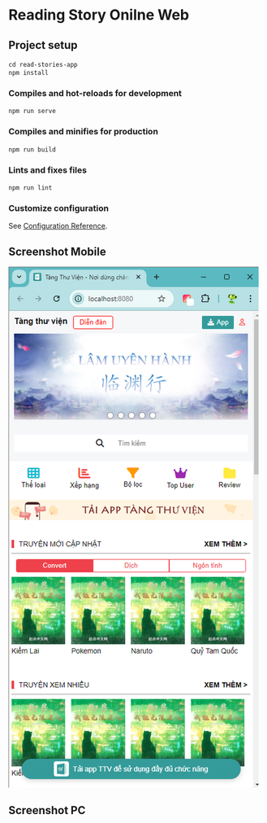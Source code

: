 # Reading Story Onilne Web

## Project setup
```
cd read-stories-app
npm install
```

### Compiles and hot-reloads for development
```
npm run serve
```

### Compiles and minifies for production
```
npm run build
```
### Lints and fixes files
```
npm run lint
```

### Customize configuration
See [Configuration Reference](https://cli.vuejs.org/config/).

## Screenshot Mobile
![Screenshot Mobile 1](read-stories-app/src/assets/ss-mobile-1.png)

## Screenshot PC 
